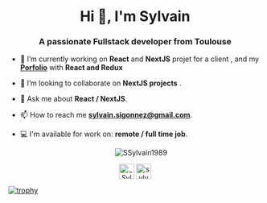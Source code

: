 
<h1 align="center">Hi 👋, I'm Sylvain</h1>
<h3 align="center">A passionate Fullstack developer from Toulouse</h3>

- 🔭 I’m currently working on **React** and **NextJS** projet for a client , and my **[Porfolio](https://sylvainsigonnez.dev/)** with **React and Redux**

- 👯 I’m looking to collaborate on **NextJS projects** .

- 💬 Ask me about **React / NextJS**.

- 📫 How to reach me **sylvain.sigonnez@gmail.com**.

- 💻 I'm available for work on: **remote / full time job**.

 
   <p align="center"><img src="https://github-readme-stats-1-delta.vercel.app/api?username=SSylvain1989&show_icons=true" alt="SSylvain1989" /></p>
<p align="center">
<a href="https://twitter.com/_Sylvain_7" target="blank"><img align="center" src="https://cdn.jsdelivr.net/npm/simple-icons@3.0.1/icons/twitter.svg" alt="_Sylvain_7" height="30" width="30" /></a>
<a href="https://www.linkedin.com/in/sylvain-sigonnez/" target="blank"><img align="center" src="https://cdn.jsdelivr.net/npm/simple-icons@3.0.1/icons/linkedin.svg" alt="sylvain-sigonnez" height="30" width="30" /></a>
</p>

[![trophy](https://github-profile-trophy.vercel.app/?username=SSylvain1989&theme=onedark&title=Commit,Stars,Followers,Issues,PullRequest,Repositories)](https://github.com/ryo-ma/github-profile-trophy)
